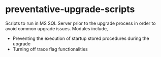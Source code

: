 # preventative-upgrade-scripts
Scripts to run in MS SQL Server prior to the upgrade process in order to avoid common upgrade issues. Modules include,
- Preventing the execution of startup stored procedures during the upgrade
- Turning off trace flag functionalities

